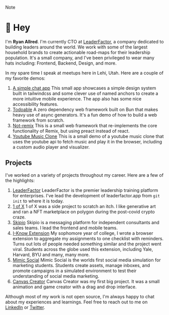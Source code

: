 > [!NOTE]
> # 👋 Hey
> 
> I'm **Ryan Allred**. I'm currently CTO at [LeaderFactor](https://leaderfactor.com), a company dedicated to building leaders around the world. We work with some of the largest household brands to create actionable road-maps for their leadership population. It's a small company, and I've been privileged to wear many hats including: Frontend, Backend, Design, and more.
>
> In my spare time I speak at meetups here in Lehi, Utah. Here are a couple of my favorite demos:
> 1. [A simple chat app](https://github.com/Synvox/remix-chat-sse)
     This small app showcases a simple design system built in tailwindcss and some clever use of named anchors to create a more intuitive mobile experience. The app also has some nice accessibility features.
> 2. [Todoable](https://github.com/Synvox/todoable)
     A zero dependency web framework built on Bun that makes heavy use of async generators. It's a fun demo of how to build a web framework from scratch.
> 3. [Not-remix](https://github.com/Synvox/not-remix)
     This is a small web framework that re-implements the core functionality of Remix, but using preact instead of react.
> 4. [Youtube Music Clone](https://github.com/Synvox/youtube-music-demo)
     This is a small demo of a youtube music clone that uses the youtube api to fetch music and play it in the browser, including a custom audio player and visualizer.
     
 ## Projects
 I've worked on a variety of projects throughout my career. Here are a few of the highlights:
 1. [LeaderFactor](https://leaderfactor.app)
    LeaderFactor is the premier leadership training platform for enterprises. I've lead the development of leaderfactor.app from `git init` to where it is today.
 2. [1 of X](https://web.archive.org/web/20230327061512/https://1ofx.net/)
    1 of X was a side project to scratch an itch. I like generative art and ran a NFT marketplace on polygon during the post-covid crypto craze.
3. [Skipio](https://app.skipio.com)
  Skipio is a messaging platform for independent consultants and sales teams. I lead the frontend and mobile teams.
4. [I-Know Extension](https://chromewebstore.google.com/detail/i-know/oobphcndhljfbmllppplinbdagpnfbjp?hl=en-US)
   My sophomore year of college, I wrote a browser extension to aggregate my assignments to one checklist with reminders. Turns out lots of people needed something similar and the project went viral. Students across the globe used this extension, including Yale, Harvard, BYU and many, many more.
5. [Mimic Social](https://www.stukent.com/higher-ed/mimic-social/)
   Mimic Social is the worlds first social media simulation for marketing students. Students create assets, manage inboxes, and promote campaigns in a simulated environment to test their understanding of social media marketing.
6. [Canvas Creator](https://web.archive.org/web/20120221014722/http://canvascreator.net/)
   Canvas Creator was my first big project. It was a small animation and game creator with a drag and drop interface. 
 
 Although most of my work is not open source, I'm always happy to chat about my experiences and learnings. Feel free to reach out to me on [LinkedIn](https://www.linkedin.com/in/ryan-allred/) or [Twitter](https://x.com/ryannallred).

 
